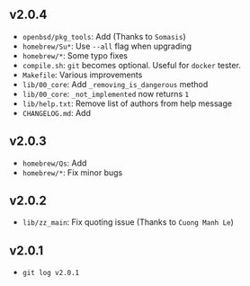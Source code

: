 ## v2.0.4

* `openbsd/pkg_tools`: Add (Thanks to `Somasis`)
* `homebrew/Su*`: Use `--all` flag when upgrading
* `homebrew/*`: Some typo fixes
* `compile.sh`: `git` becomes optional. Useful for `docker` tester.
* `Makefile`: Various improvements
* `lib/00_core`: Add `_removing_is_dangerous` method
* `lib/00_core`: `_not_implemented` now returns `1`
* `lib/help.txt`: Remove list of authors from help message
* `CHANGELOG.md`: Add

## v2.0.3

* `homebrew/Qs`: Add
* `homebrew/*`: Fix minor bugs

## v2.0.2

* `lib/zz_main`: Fix quoting issue (Thanks to `Cuong Manh Le`)

## v2.0.1

* `git log v2.0.1`
